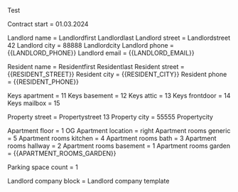 Test

Contract start = 01.03.2024

Landlord name = Landlordfirst Landlordlast
Landlord street = Landlordstreet 42
Landlord city = 88888 Landlordcity
Landlord phone = {{LANDLORD_PHONE}}
Landlord email = {{LANDLORD_EMAIL}}

Resident name = Residentfirst Residentlast
Resident street = {{RESIDENT_STREET}}
Resident city = {{RESIDENT_CITY}}
Resident phone = {{RESIDENT_PHONE}}

Keys apartment = 11
Keys basement = 12
Keys attic = 13
Keys frontdoor = 14
Keys mailbox = 15

Property street = Propertystreet 13
Property city = 55555 Propertycity

Apartment floor = 1 OG
Apartment location = right
Apartment rooms generic = 5
Apartment rooms kitchen = 4
Apartment rooms bath = 3
Apartment rooms hallway = 2
Apartment rooms basement = 1
Apartment rooms garden = {{APARTMENT_ROOMS_GARDEN}}

Parking space count = 1

Landlord company block = Landlord company template
